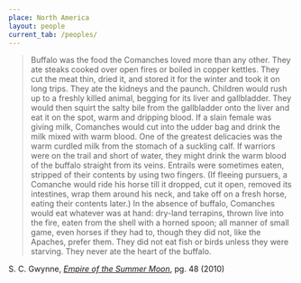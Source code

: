 ```yaml
---
place: North America
layout: people
current_tab: /peoples/
---
```


> Buffalo was the food the Comanches loved more than any other. They ate steaks cooked over open fires or boiled in copper kettles. They cut the meat thin, dried it, and stored it for the winter and took it on long trips. They ate the kidneys and the paunch. Children would rush up to a freshly killed animal, begging for its liver and gallbladder. They would then squirt the salty bile from the gallbladder onto the liver and eat it on the spot, warm and dripping blood. If a slain female was giving milk, Comanches would cut into the udder bag and drink the milk mixed with warm blood. One of the greatest delicacies was the warm curdled milk from the stomach of a suckling calf. If warriors were on the trail and short of water, they might drink the warm blood of the buffalo straight from its veins. Entrails were sometimes eaten, stripped of their contents by using two fingers. (If fleeing pursuers, a Comanche would ride his horse till it dropped, cut it open, removed its intestines, wrap them around his neck, and take off on a fresh horse, eating their contents later.) In the absence of buffalo, Comanches would eat whatever was at hand: dry-land terrapins, thrown live into the fire, eaten from the shell with a horned spoon; all manner of small game, even horses if they had to, though they did not, like the Apaches, prefer them. They did not eat fish or birds unless they were starving. They never ate the heart of the buffalo.

S. C. Gwynne, [_Empire of the Summer Moon_](https://www.amazon.com/Empire-Summer-Moon-Comanches-Powerful/dp/1416591060/), pg. 48 (2010)
